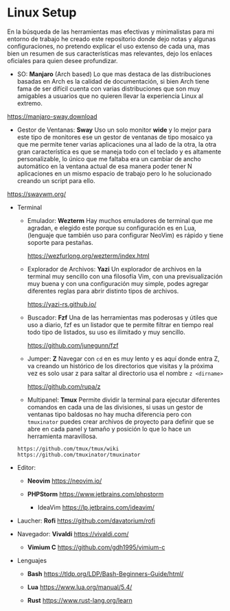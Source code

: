
# Linux Setup

En la búsqueda de las herramientas mas efectivas y minimalistas para mi entorno de trabajo he creado este repositorio donde dejo notas y algunas configuraciones, no pretendo explicar el uso extenso de cada una, mas bien un resumen de sus características mas relevantes, dejo los enlaces oficiales para quien desee profundizar. 

- SO: **Manjaro** (Arch based)
Lo que mas destaca de las distribuciones  basadas en Arch es la calidad de documentación, si bien Arch tiene fama de ser difícil cuenta con varias distribuciones que son muy amigables a usuarios que no quieren llevar la experiencia Linux al extremo.

https://manjaro-sway.download
  
- Gestor de Ventanas: **Sway**
Uso un solo monitor **wide** y lo mejor para este tipo de monitores ese un gestor de ventanas de tipo mosaico ya que me permite tener varias aplicaciones una al lado de la otra, la otra gran característica es que se maneja todo con el teclado y es altamente personalizable, lo único que me faltaba era un cambiar de ancho automático en la ventana  actual de esa manera poder tener N aplicaciones en un mismo espacio de trabajo pero lo he solucionado creando un script para ello.

https://swaywm.org/

- Terminal
     - Emulador: **Wezterm**
       Hay muchos emuladores de terminal que me agradan, e elegido este porque su configuración es en Lua, (lenguaje que también uso para configurar NeoVim)   es rápido y
       tiene soporte para pestañas.
       
       https://wezfurlong.org/wezterm/index.html

     - Explorador de Archivos: **Yazi**
       Un explorador de archivos en la terminal muy sencillo con una filosofía Vim, con una previsualización muy buena y con una configuración muy simple, podes agregar             diferentes reglas para abrir distinto tipos de archivos.

       https://yazi-rs.github.io/
  
     - Buscador: **Fzf**
       Una de las herramientas mas poderosas y útiles que uso a diario, fzf es un listador que te permite filtrar en tiempo real todo tipo de listados, su uso es ilimitado y        muy sencillo.

       https://github.com/junegunn/fzf

     - Jumper: **Z**
       Navegar con `cd` en es muy lento y es aquí donde entra Z,  va creando un histórico de los directorios que visitas y la próxima vez es solo usar z para saltar al directorio usa el nombre `z <dirname>`

       https://github.com/rupa/z
       
     - Multipanel: **Tmux**
       Permite dividir la terminal para ejecutar diferentes comandos en cada una de las divisiones,  si usas un gestor de ventanas tipo baldosas no hay mucha diferencia pero con `tmuxinator` puedes crear archivos de proyecto para definir que se abre en cada panel y tamaño y posición lo que lo hace un herramienta  maravillosa. 
       
      https://github.com/tmux/tmux/wiki
      https://github.com/tmuxinator/tmuxinator 
       
- Editor:
    - **Neovim**
      https://neovim.io/
      
    - **PHPStorm**
      https://www.jetbrains.com/phpstorm
      - IdeaVim
        https://lp.jetbrains.com/ideavim/
      
- Laucher: **Rofi**
  https://github.com/davatorium/rofi
      
- Navegador: **Vivaldi**
    https://vivaldi.com/
  
  - **Vimium C**
    https://github.com/gdh1995/vimium-c


- Lenguajes
    - **Bash**
      https://tldp.org/LDP/Bash-Beginners-Guide/html/
      
    - **Lua**
      https://www.lua.org/manual/5.4/
      
    - **Rust**
      https://www.rust-lang.org/learn

